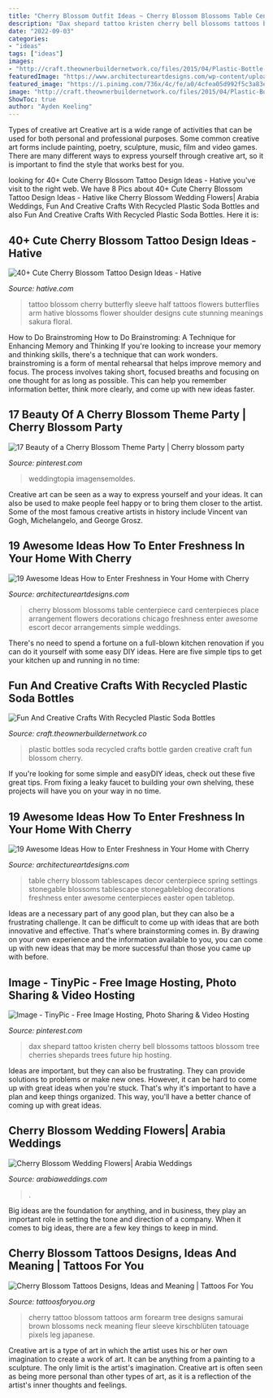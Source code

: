 ```yaml
---
title: "Cherry Blossom Outfit Ideas ~ Cherry Blossom Blossoms Table Centerpiece Card Centerpieces Place Arrangement Flowers Decorations Chicago Freshness Enter Awesome Escort Decor Arrangements Simple Weddings"
description: "Dax shepard tattoo kristen cherry bell blossoms tattoos blossom tree cherries shepards trees future hip hosting"
date: "2022-09-03"
categories:
- "ideas"
tags: ["ideas"]
images:
- "http://craft.theownerbuildernetwork.co/files/2015/04/Plastic-Bottle-Ideas015.jpg"
featuredImage: "https://www.architectureartdesigns.com/wp-content/uploads/2014/03/11115-630x944.jpg"
featured_image: "https://i.pinimg.com/736x/4c/fe/a0/4cfea05d992f5c3a83e0f3e823a2e939--the-tree-cherry-blossoms.jpg"
image: "http://craft.theownerbuildernetwork.co/files/2015/04/Plastic-Bottle-Ideas015.jpg"
ShowToc: true
author: "Ayden Keeling"
---
```



Types of creative art
Creative art is a wide range of activities that can be used for both personal and professional purposes. Some common creative art forms include painting, poetry, sculpture, music, film and video games. There are many different ways to express yourself through creative art, so it is important to find the style that works best for you.

	

		
looking for 40+ Cute Cherry Blossom Tattoo Design Ideas - Hative you've visit to the right web. We have 8 Pics about 40+ Cute Cherry Blossom Tattoo Design Ideas - Hative like Cherry Blossom Wedding Flowers| Arabia Weddings, Fun And Creative Crafts With Recycled Plastic Soda Bottles and also Fun And Creative Crafts With Recycled Plastic Soda Bottles. Here it is:
		
    
## 40+ Cute Cherry Blossom Tattoo Design Ideas - Hative

<img loading=lazy src="https://hative.com/wp-content/uploads/2014/03/cherry-blossom-tattoos/38-cherry-blossom-and-butterfly-arm.jpg" onerror="this.onerror=null;this.src='https://tse3.mm.bing.net/th?id=OIP.pvgGzzH6Ktm9W2vVqrPTmQHaNE&amp;pid=15.1';" alt="40+ Cute Cherry Blossom Tattoo Design Ideas - Hative">

_Source: hative.com_

>tattoo blossom cherry butterfly sleeve half tattoos flowers butterflies arm hative blossoms flower shoulder designs cute stunning meanings sakura floral. 

	

How to Do Brainstroming
How to Do Brainstroming: A Technique for Enhancing Memory and Thinking
If you're looking to increase your memory and thinking skills, there's a technique that can work wonders. brainstroming is a form of mental rehearsal that helps improve memory and focus. The process involves taking short, focused breaths and focusing on one thought for as long as possible. This can help you remember information better, think more clearly, and come up with new ideas faster.

    
## 17 Beauty Of A Cherry Blossom Theme Party | Cherry Blossom Party

<img loading=lazy src="https://i.pinimg.com/736x/6c/a0/a9/6ca0a99116d9c361f47f410d10955d82.jpg" onerror="this.onerror=null;this.src='https://tse1.mm.bing.net/th?id=OIP.jY5e3hiUj9z1YA9wPPWJDwHaJw&amp;pid=15.1';" alt="17 Beauty of a Cherry Blossom Theme Party | Cherry blossom party">

_Source: pinterest.com_

>weddingtopia imagensemoldes. 

	

Creative art can be seen as a way to express yourself and your ideas. It can also be used to make people feel happy or to bring them closer to the artist. Some of the most famous creative artists in history include Vincent van Gogh, Michelangelo, and George Grosz.

    
## 19 Awesome Ideas How To Enter Freshness In Your Home With Cherry

<img loading=lazy src="https://www.architectureartdesigns.com/wp-content/uploads/2014/03/1560-630x945.jpg" onerror="this.onerror=null;this.src='https://tse4.mm.bing.net/th?id=OIP.sPhMeas2zAHon_0B_-cvPAHaLH&amp;pid=15.1';" alt="19 Awesome Ideas How to Enter Freshness in Your Home with Cherry">

_Source: architectureartdesigns.com_

>cherry blossom blossoms table centerpiece card centerpieces place arrangement flowers decorations chicago freshness enter awesome escort decor arrangements simple weddings. 

	

There's no need to spend a fortune on a full-blown kitchen renovation if you can do it yourself with some easy DIY ideas. Here are five simple tips to get your kitchen up and running in no time: 

    
## Fun And Creative Crafts With Recycled Plastic Soda Bottles

<img loading=lazy src="http://craft.theownerbuildernetwork.co/files/2015/04/Plastic-Bottle-Ideas015.jpg" onerror="this.onerror=null;this.src='https://tse1.mm.bing.net/th?id=OIP.-fuyc2TfrrDA_Q5MKk9GggHaE7&amp;pid=15.1';" alt="Fun And Creative Crafts With Recycled Plastic Soda Bottles">

_Source: craft.theownerbuildernetwork.co_

>plastic bottles soda recycled crafts bottle garden creative craft fun blossom cherry. 

	

If you're looking for some simple and easyDIY ideas, check out these five great tips. From fixing a leaky faucet to building your own shelving, these projects will have you on your way in no time.

    
## 19 Awesome Ideas How To Enter Freshness In Your Home With Cherry

<img loading=lazy src="https://www.architectureartdesigns.com/wp-content/uploads/2014/03/11115-630x944.jpg" onerror="this.onerror=null;this.src='https://tse1.mm.bing.net/th?id=OIP.XqmOUOOLlOPj2pyhfKeuJQHaLG&amp;pid=15.1';" alt="19 Awesome Ideas How to Enter Freshness in Your Home with Cherry">

_Source: architectureartdesigns.com_

>table cherry blossom tablescapes decor centerpiece spring settings stonegable blossoms tablescape stonegableblog decorations freshness enter awesome centerpieces easter open tabletop. 

	

Ideas are a necessary part of any good plan, but they can also be a frustrating challenge. It can be difficult to come up with ideas that are both innovative and effective. That's where brainstorming comes in. By drawing on your own experience and the information available to you, you can come up with new ideas that may be more successful than those you came up with before.

    
## Image - TinyPic - Free Image Hosting, Photo Sharing &amp; Video Hosting

<img loading=lazy src="https://i.pinimg.com/736x/4c/fe/a0/4cfea05d992f5c3a83e0f3e823a2e939--the-tree-cherry-blossoms.jpg" onerror="this.onerror=null;this.src='https://tse2.mm.bing.net/th?id=OIP.mepksp1TJ2NRwztW1jZ6LgHaLP&amp;pid=15.1';" alt="Image - TinyPic - Free Image Hosting, Photo Sharing &amp; Video Hosting">

_Source: pinterest.com_

>dax shepard tattoo kristen cherry bell blossoms tattoos blossom tree cherries shepards trees future hip hosting. 

	

Ideas are important, but they can also be frustrating. They can provide solutions to problems or make new ones. However, it can be hard to come up with great ideas when you're stuck. That's why it's important to have a plan and keep things organized. This way, you'll have a better chance of coming up with great ideas.

    
## Cherry Blossom Wedding Flowers| Arabia Weddings

<img loading=lazy src="https://www.arabiaweddings.com/sites/default/files/albums/2020/04/11/cherry_blossom_wedding_6.jpg" onerror="this.onerror=null;this.src='https://tse2.mm.bing.net/th?id=OIP.X7pNZIIj-HBp-lkFfr_gQgHaLH&amp;pid=15.1';" alt="Cherry Blossom Wedding Flowers| Arabia Weddings">

_Source: arabiaweddings.com_

>. 

	

Big ideas are the foundation for anything, and in business, they play an important role in setting the tone and direction of a company. When it comes to big ideas, there are a few key things to keep in mind. 

    
## Cherry Blossom Tattoos Designs, Ideas And Meaning | Tattoos For You

<img loading=lazy src="https://www.tattoosforyou.org/wp-content/uploads/2013/12/Cherry-Blossom-Tattoos-Forearm.jpg" onerror="this.onerror=null;this.src='https://tse1.mm.bing.net/th?id=OIP.amSNWVL1YBvayHc5nM7WNQHaM1&amp;pid=15.1';" alt="Cherry Blossom Tattoos Designs, Ideas and Meaning | Tattoos For You">

_Source: tattoosforyou.org_

>cherry tattoo blossom tattoos arm forearm tree designs samurai brown blossoms neck meaning fleur sleeve kirschblüten tatouage pixels leg japanese. 

	

Creative art is a type of art in which the artist uses his or her own imagination to create a work of art. It can be anything from a painting to a sculpture. The only limit is the artist's imagination. Creative art is often seen as being more personal than other types of art, as it is a reflection of the artist's inner thoughts and feelings.

